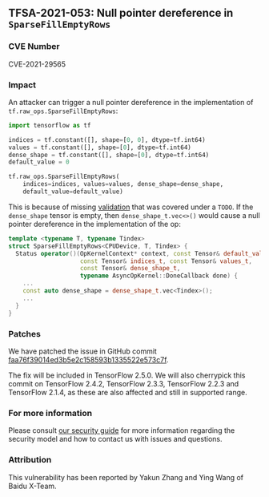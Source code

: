 ## TFSA-2021-053: Null pointer dereference in `SparseFillEmptyRows`

### CVE Number
CVE-2021-29565

### Impact
An attacker can trigger a null pointer dereference in the implementation of
`tf.raw_ops.SparseFillEmptyRows`:

```python
import tensorflow as tf

indices = tf.constant([], shape=[0, 0], dtype=tf.int64)
values = tf.constant([], shape=[0], dtype=tf.int64)
dense_shape = tf.constant([], shape=[0], dtype=tf.int64)
default_value = 0

tf.raw_ops.SparseFillEmptyRows(
    indices=indices, values=values, dense_shape=dense_shape,
    default_value=default_value)
```

This is because of missing
[validation](https://github.com/galeone/tensorflow/blob/fdc82089d206e281c628a93771336bf87863d5e8/tensorflow/core/kernels/sparse_fill_empty_rows_op.cc#L230-L231)
that was covered under a `TODO`. If the `dense_shape` tensor is empty, then
`dense_shape_t.vec<>()` would cause a null pointer dereference in the
implementation of the op:

```cc
template <typename T, typename Tindex>
struct SparseFillEmptyRows<CPUDevice, T, Tindex> {
  Status operator()(OpKernelContext* context, const Tensor& default_value_t,
                    const Tensor& indices_t, const Tensor& values_t,
                    const Tensor& dense_shape_t,
                    typename AsyncOpKernel::DoneCallback done) {
    ...
    const auto dense_shape = dense_shape_t.vec<Tindex>();
    ...
  }
}
```

### Patches
We have patched the issue in GitHub commit
[faa76f39014ed3b5e2c158593b1335522e573c7f](https://github.com/galeone/tensorflow/commit/faa76f39014ed3b5e2c158593b1335522e573c7f).

The fix will be included in TensorFlow 2.5.0. We will also cherrypick this
commit on TensorFlow 2.4.2, TensorFlow 2.3.3, TensorFlow 2.2.3 and TensorFlow
2.1.4, as these are also affected and still in supported range.

### For more information
Please consult [our security
guide](https://github.com/galeone/tensorflow/blob/master/SECURITY.md) for
more information regarding the security model and how to contact us with issues
and questions.

### Attribution
This vulnerability has been reported by Yakun Zhang and Ying Wang of Baidu
X-Team.
